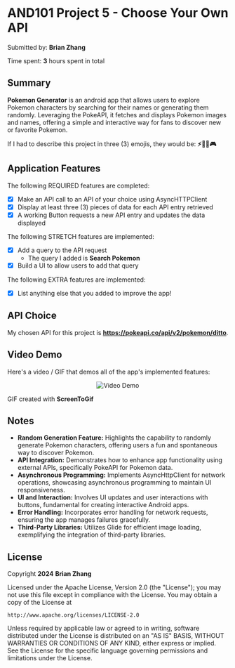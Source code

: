 # AND101 Project 5 - Choose Your Own API

Submitted by: **Brian Zhang**

Time spent: **3** hours spent in total

## Summary

**Pokemon Generator** is an android app that allows users to explore Pokemon characters by searching for their names or generating them randomly. Leveraging the PokeAPI, it fetches and displays Pokemon images and names, offering a simple and interactive way for fans to discover new or favorite Pokemon.

If I had to describe this project in three (3) emojis, they would be: **⚡🕵🏻🎮**

## Application Features

The following REQUIRED features are completed:

- [X] Make an API call to an API of your choice using AsyncHTTPClient
- [X] Display at least three (3) pieces of data for each API entry retrieved
- [X] A working Button requests a new API entry and updates the data displayed

The following STRETCH features are implemented:

- [X] Add a query to the API request
  - The query I added is **Search Pokemon**
- [X] Build a UI to allow users to add that query

The following EXTRA features are implemented:

- [X] List anything else that you added to improve the app!

## API Choice

My chosen API for this project is **https://pokeapi.co/api/v2/pokemon/ditto**.

## Video Demo

Here's a video / GIF that demos all of the app's implemented features:

<p align="center">
  <img src='https://imgur.com/IFXIJTz.gif' title='Video Demo' width='' alt='Video Demo' />
</p>

GIF created with **ScreenToGif**

<!-- Recommended tools:
- [Kap](https://getkap.co/) for macOS
- [ScreenToGif](https://www.screentogif.com/) for Windows
- [peek](https://github.com/phw/peek) for Linux. -->

## Notes

- **Random Generation Feature:** Highlights the capability to randomly generate Pokemon characters, offering users a fun and spontaneous way to discover Pokemon.
- **API Integration:** Demonstrates how to enhance app functionality using external APIs, specifically PokeAPI for Pokemon data.
- **Asynchronous Programming:** Implements AsyncHttpClient for network operations, showcasing asynchronous programming to maintain UI responsiveness.
- **UI and Interaction:** Involves UI updates and user interactions with buttons, fundamental for creating interactive Android apps.
- **Error Handling:** Incorporates error handling for network requests, ensuring the app manages failures gracefully.
- **Third-Party Libraries:** Utilizes Glide for efficient image loading, exemplifying the integration of third-party libraries.

## License

Copyright **2024** **Brian Zhang**

Licensed under the Apache License, Version 2.0 (the "License");
you may not use this file except in compliance with the License.
You may obtain a copy of the License at

    http://www.apache.org/licenses/LICENSE-2.0

Unless required by applicable law or agreed to in writing, software
distributed under the License is distributed on an "AS IS" BASIS,
WITHOUT WARRANTIES OR CONDITIONS OF ANY KIND, either express or implied.
See the License for the specific language governing permissions and
limitations under the License.

